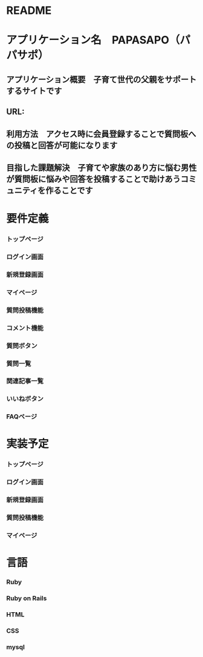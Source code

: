 # README

# アプリケーション名　PAPASAPO（パパサポ）
## アプリケーション概要　子育て世代の父親をサポートするサイトです
## URL:
## 利用方法　アクセス時に会員登録することで質問板への投稿と回答が可能になります
## 目指した課題解決　子育てや家族のあり方に悩む男性が質問板に悩みや回答を投稿することで助けあうコミュニティを作ることです

# 要件定義
### トップページ
### ログイン画面
### 新規登録画面
### マイページ
### 質問投稿機能
### コメント機能
### 質問ボタン
### 質問一覧
### 関連記事一覧
### いいねボタン
### FAQページ

# 実装予定
### トップページ
### ログイン画面
### 新規登録画面
### 質問投稿機能
### マイページ

# 言語
### Ruby
### Ruby on Rails
### HTML
### CSS
### mysql

